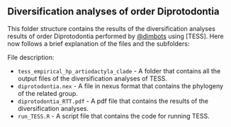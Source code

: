 Diversification analyses of order Diprotodontia
--------------

This folder structure contains the results of the diversification analyses results of order Diprotodontia
performed by [@dimbots](http://github.com/dimbots) using [TESS].
Here now follows a brief explanation of the files and the subfolders:

File description:

- `tess_empirical_hp_artiodactyla_clade` - A folder that contains all the output files of the diversification analyses of TESS.
- `diprotodontia.nex` - A file in nexus format that contains the phylogeny of the related group.
- `diprotodontia_RTT.pdf` - A pdf file that contains the results of the diversification analyses.
- `run_TESS.R` - A script file that contains the code for running TESS.
